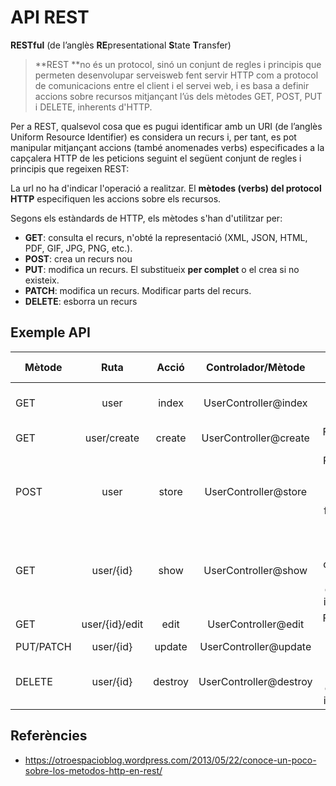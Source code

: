 # API REST

**RESTful** (de l’anglès **RE**presentational **S**tate **T**ransfer)

> **REST **no és un protocol, sinó un conjunt de regles i principis que permeten desenvolupar serveisweb fent servir HTTP com a protocol de comunicacions entre el client i el servei web, i es basa a definir accions sobre recursos mitjançant l’ús dels mètodes GET, POST, PUT i DELETE, inherents d'HTTP.

Per a REST, qualsevol cosa que es pugui identificar amb un URI (de l’anglès Uniform Resource Identifier) es considera un recurs i, per tant, es pot manipular mitjançant accions (també anomenades verbs) especificades a la capçalera HTTP de les peticions seguint el següent conjunt de regles i principis que regeixen REST:

La url no ha d'indicar l'operació a realitzar. 
El **mètodes (verbs) del protocol HTTP** especifiquen les accions sobre els recursos.

Segons els estàndards de HTTP, els mètodes s'han d'utilitzar per:

* **GET**: consulta el recurs, n'obté la representació (XML, JSON, HTML, PDF, GIF, JPG, PNG, etc.).
* **POST**: crea un recurs nou
* **PUT**: modifica un recurs. El substitueix **per complet** o el crea si no existeix.
* **PATCH**: modifica un recurs. Modificar parts del recurs.
* **DELETE**: esborra un recurs

## Exemple API


|  Mètode    |      Ruta      | Acció    | Controlador/Mètode    | Vista o acció   |
|------------|:--------------:|:--------:|:---------------------:|:-------:|
| GET        | user           | index    | UserController@index  | Llista de tots els usuaris|
| GET        | user/create    | create   | UserController@create | Formulari creació |
| POST       | user           | store    | UserController@store  | Processa les dades del formulari d'alta |
| GET        | user/{id}      | show     | UserController@show   | Mostra les dades de l'usuari que té el id indicat|
| GET        | user/{id}/edit | edit     | UserController@edit   | Formulari d'edició|
| PUT/PATCH  | user/{id}      | update   | UserController@update | |
| DELETE     | user/{id}      | destroy  | UserController@destroy| Elimina l'usuari que té el id indicat|

## Referències

* https://otroespacioblog.wordpress.com/2013/05/22/conoce-un-poco-sobre-los-metodos-http-en-rest/